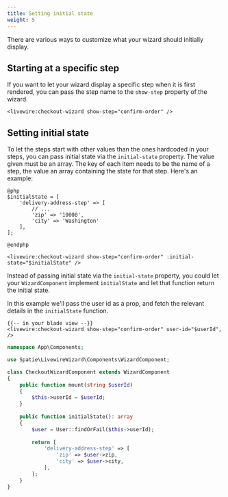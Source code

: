 ```yaml
---
title: Setting initial state
weight: 5
---
```


There are various ways to customize what your wizard should initially display.

## Starting at a specific step

If you want to let your wizard display a specific step when it is first rendered, you can pass the step name to the `show-step` property of the wizard.

```blade
<livewire:checkout-wizard show-step="confirm-order" />
```

## Setting initial state

To let the steps start with other values than the ones hardcoded in your steps, you can pass initial state via the `initial-state` property. The value given must be an array. The key of each item needs to be the name of a step, the value an array containing the state for that step. Here's an example:

```blade
@php
$initialState = [
    'delivery-address-step' => [
        // ...
        'zip' => '10000',
        'city' => 'Washington'
    ],
];

@endphp

<livewire:checkout-wizard show-step="confirm-order" :initial-state="$initialState" />
```

Instead of passing initial state via the `initial-state` property, you could let your `WizardComponent` implement 
`initialState` and let that function return the initial state.

In this example we'll pass the user id as a prop, and fetch the relevant details in the `initialState` function.

```blade
{{-- in your blade view --}}
<livewire:checkout-wizard show-step="confirm-order" user-id="$userId",  />
```

```php
namespace App\Components;

use Spatie\LivewireWizard\Components\WizardComponent;

class CheckoutWizardComponent extends WizardComponent
{
    public function mount(string $userId)
    {
        $this->userId = $userId;
    }
    
    public function initialState(): array
    {
        $user = User::findOrFail($this->userId);
        
        return [
            'delivery-address-step' => [
                'zip' => $user->zip,
                'city' => $user->city,
            ],       
        ];
    }
}
```



